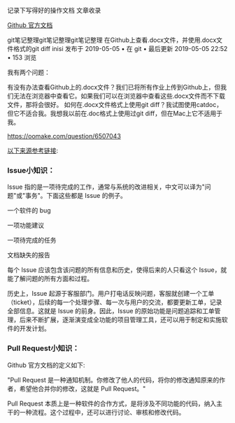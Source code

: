 记录下写得好的操作文档 文章收录

[Github 官方文档](https://docs.github.com/cn)



git笔记整理git笔记整理git笔记整理
在Github上查看.docx文件，并使用.docx文件格式的git diff
inisi 发布于 2019-05-05 • 在 git • 最后更新 2019-05-05 22:52 • 153 浏览

我有两个问题：

有没有办法查看Github上的.docx文件？我们已将所有作业上传到Github上，但我们无法在浏览器中查看它。如果我们可以在浏览器中查看这些.docx文件而不下载文件，那将会很好。
如何在.docx文件格式上使用git diff？我试图使用catdoc，但它不适合我。我想我以前在.doc格式上使用过git diff，但在Mac上它不适用于我。

https://oomake.com/question/6507043

[以下来源参考链接](https://cdn.modb.pro/db/327342):

### Issue小知识：

Issue 指的是一项待完成的工作，通常与系统的改进相关，中文可以译为"问题"或"事务"。下面这些都是 Issue 的例子。

一个软件的 bug

一项功能建议

一项待完成的任务

文档缺失的报告



每个 Issue 应该包含该问题的所有信息和历史，使得后来的人只看这个 Issue，就能了解问题的所有方面和过程。

历史上，Issue 起源于客服部门。用户打电话反映问题，客服就创建一个工单（ticket），后续的每一个处理步骤、每一次与用户的交流，都要更新工单，记录全部信息。这就是 Issue 的前身。因此，Issue 的原始功能是问题追踪和工单管理，后来不断扩展，逐渐演变成全功能的项目管理工具，还可以用于制定和实施软件的开发计划。


### Pull Request小知识：

Github 官方文档的定义如下:

"Pull Request 是一种通知机制。你修改了他人的代码，将你的修改通知原来的作者，希望他合并你的修改，这就是 Pull Request。"

Pull Request 本质上是一种软件的合作方式，是将涉及不同功能的代码，纳入主干的一种流程。这个过程中，还可以进行讨论、审核和修改代码。

